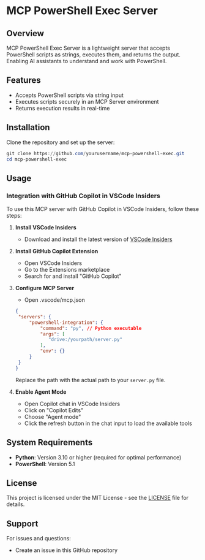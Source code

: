 # MCP PowerShell Exec Server

## Overview
MCP PowerShell Exec Server is a lightweight server that accepts PowerShell scripts as strings, executes them, and returns the output. Enabling AI assistants to understand and work with PowerShell.

## Features
- Accepts PowerShell scripts via string input
- Executes scripts securely in an MCP Server environment
- Returns execution results in real-time

## Installation
Clone the repository and set up the server:

```powershell
git clone https://github.com/yourusername/mcp-powershell-exec.git
cd mcp-powershell-exec
```

## Usage

### Integration with GitHub Copilot in VSCode Insiders

To use this MCP server with GitHub Copilot in VSCode Insiders, follow these steps:

1. **Install VSCode Insiders**
   - Download and install the latest version of [VSCode Insiders](https://code.visualstudio.com/insiders/)

1. **Install GitHub Copilot Extension**
   - Open VSCode Insiders
   - Go to the Extensions marketplace
   - Search for and install "GitHub Copilot"

3. **Configure MCP Server**
   - Open .vscode/mcp.json
   ```json
   {
    "servers": {
        "powershell-integration": {
            "command": "py", // Python executable
            "args": [
               "drive:/yourpath/server.py"
            ],
            "env": {}
        }
    }
   }
   ```
   Replace the path with the actual path to your `server.py` file.
   

1. **Enable Agent Mode**
   - Open Copilot chat in VSCode Insiders
   - Click on "Copilot Edits"
   - Choose "Agent mode"
   - Click the refresh button in the chat input to load the available tools

## System Requirements

- **Python**: Version 3.10 or higher (required for optimal performance)
- **PowerShell**: Version 5.1 

## License

This project is licensed under the MIT License - see the [LICENSE](LICENSE) file for details.

## Support

For issues and questions:
- Create an issue in this GitHub repository   